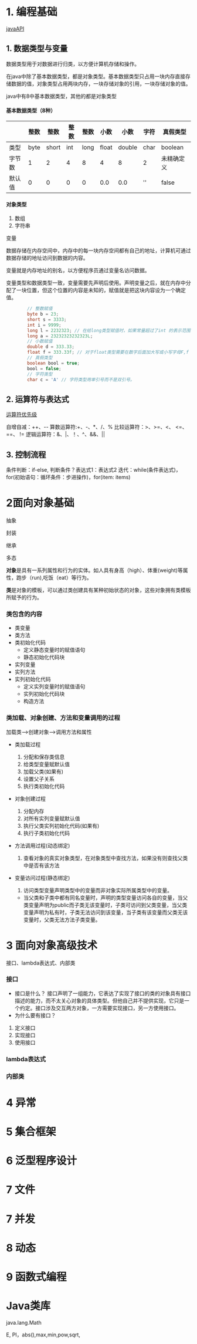 # 1. 编程基础

[javaAPI](https://docs.oracle.com/javase/8/docs/api/index.html)

## 1. 数据类型与变量
数据类型用于对数据进行归类，以方便计算机存储和操作。

在java中除了基本数据类型，都是对象类型。基本数据类型只占用一块内存直接存储数据的值，对象类型占用两块内存，一块存储对象的引用，一块存储对象的值。

java中有8中基本数据类型，其他的都是对象类型

#### 基本数据类型（8种）
|        | 整数 | 整数  | 整数 | 整数 | 小数  | 小数   | 字符 | 真假类型   |
| ------ | ---- | ----- | ---- | ---- | ----- | ------ | ---- | ---------- |
| 类型   | byte | short | int  | long | float | double | char | boolean    |
| 字节数 | 1    | 2     | 4    | 8    | 4     | 8      | 2    | 未精确定义 |
| 默认值 | 0    | 0     | 0    | 0    | 0.0   | 0.0    | ''   | false      |
#### 对象类型

1. 数组
2. 字符串

变量

数据存储在内存空间中，内存中的每一块内存空间都有自己的地址，计算机可通过数据存储的地址访问到数据的内容。

变量就是内存地址的别名，以方便程序员通过变量名访问数据。

变量类型和数据类型一致，变量需要先声明后使用。声明变量之后，就在内存中分配了一块位置，但这个位置的内容是未知的，赋值就是把这块内容设为一个确定值。

```java
        // 整数赋值
        byte b = 23;
        short s = 3333;
        int i = 9999;
        long l = 2232323; // 在给long类型赋值时，如果常量超过了int 的表示范围，需要在常量后面加大写或小写的L,或l
        long a = 23232323232323L;
        // 小数赋值
        double d = 333.33;
        float f = 333.33f; // 对于float类型需要在数字后面加大写或小写字母F,f
        // 真假类型
        boolean bool = true;
        bool = false;
        // 字符类型
        char c = 'A' // 字符类型用单引号而不是双引号。
```





## 2. 运算符与表达式

[运算符优先级](https://www.cnblogs.com/zjfjava/p/5996666.html)



自增自减：++、--
算数运算符:+、-、*、/、%
比较运算符：>、>=、<、 <=、 ==、 !=
逻辑运算符：&、|、！、^、&&、||

## 3. 控制流程

条件判断：if-else, 判断条件？表达式1：表达式2
迭代：while(条件表达式)，for(初始语句：循环条件：步进操作)，for(item: items)



# 2面向对象基础

抽象

封装

继承

多态

**对象**是具有一系列属性和行为的实体。如人具有身高（high）、体重(weight)等属性，跑步（run),吃饭（eat）等行为。

**类**是对象的模板，可以通过类创建具有某种初始状态的对象，这些对象拥有类模板所赋予的行为。

### 类包含的内容
- 类变量
- 类方法
- 类初始化代码
    - 定义静态变量时的赋值语句
    - 静态初始化代码块
- 实列变量
- 实列方法
- 实列初始化代码
    - 定义实列变量时的赋值语句
    - 实列初始化代码块
    - 构造方法
### 类加载、对象创建、方法和变量调用的过程
加载类-->创建对象-->调用方法和属性
- 类加载过程
    1. 分配和保存类信息
    2. 给类型变量赋默认值
    3. 加载父类(如果有)
    4. 设置父子关系
    5. 执行类初始化代码
- 对象创建过程
    1. 分配内存
    2. 对所有实列变量赋默认值
    3. 执行父类实列初始化代码(如果有)
    4. 执行子类初始化代码
- 方法调用过程(动态绑定)

    1. 查看对象的真实对象类型，在对象类型中查找方法，如果没有则查找父类中是否有该方法
- 变量访问过程(静态绑定)
    1. 访问类型变量声明类型中的变量而非对象实际所属类型中的变量。
    - 当父类和子类中都有同名变量时，声明的类型变量访问各自的变量，当父类变量声明为public而子类无该变量时，子类可访问到父类变量，当父类变量声明为私有时，子类无法访问到该变量，当子类有该变量而父类无该变量时，父类无法方法子类变量。
# 3 面向对象高级技术

接口、lambda表达式、内部类
### 接口
- 接口是什么？
接口声明了一组能力，它表达了实现了接口的类的对象具有接口描述的能力，而不太关心对象的具体类型。但他自己并不提供实现，它只是一个约定。接口涉及交互两方对象，一方需要实现接口，另一方使用接口。
- 为什么要有接口？

1. 定义接口
2. 实现接口
3. 使用接口
### lambda表达式
### 内部类
# 4 异常

# 5 集合框架

# 6 泛型程序设计
# 7 文件
# 7 并发
# 8 动态
# 9 函数式编程

# Java类库

java.lang.Math



E, PI，abs(),max,min,pow,sqrt,



